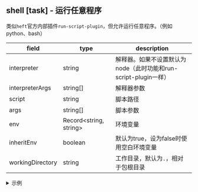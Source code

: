 ## shell [task] - 运行任意程序

类似`heft`官方内部插件`run-script-plugin`，但允许运行任意程序。（例如python、bash）

| field            | type                   | description                                                     |
| ---------------- | ---------------------- | --------------------------------------------------------------- |
| interpreter      | string                 | 解释器。如果不设置默认为node（此时功能和run-script-plugin一样） |
| interpreterArgs  | string[]               | 解释器参数                                                      |
| script           | string                 | 脚本路径                                                        |
| args             | string[]               | 脚本参数                                                        |
| env              | Record<string, string> | 环境变量                                                        |
| inheritEnv       | boolean                | 默认为true，设为false时使用空白环境变量                         |
| workingDirectory | string                 | 工作目录，默认为`.`，相对于包根目录                             |

<details>
<summary>示例</summary>

```jsonc
{
	"hello": {
		"taskDependencies": ["typescript"],
		"taskPlugin": {
			"pluginName": "shell",
			"pluginPackage": "@build-script/heft-plugins",
			"options": {
				// 将会运行: python3 -B hello.py aaa
				"interpreter": "python3",
				"interpreterArgs": ["-B"],
				"script": "hello.py",
				"args": ["aaa"],
				"env": { "PYTHONUTF8": "1" },
				"inheritEnv": true,
			},
		},
	},
	"bash": {
		"taskDependencies": ["typescript"],
		"taskPlugin": {
			"pluginName": "shell",
			"pluginPackage": "@build-script/heft-plugins",
			"options": {
				// 将会运行: bash -c 'echo hello'
				"interpreter": "bash",
				"interpreterArgs": ["-c"],
				"script": "echo hello",
			},
		},
	},
}
```

</details>
